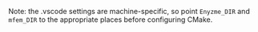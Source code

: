 Note: the .vscode settings are machine-specific, so point `Enyzme_DIR` and `mfem_DIR` to the appropriate places before configuring CMake.
